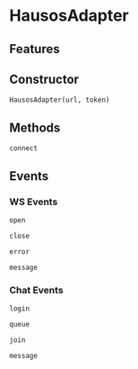 # HausosAdapter

## Features

## Constructor

`HausosAdapter(url, token)`

## Methods

`connect`

## Events

### WS Events

`open`

`close`

`error`

`message`

### Chat Events

`login`

`queue`

`join`

`message`